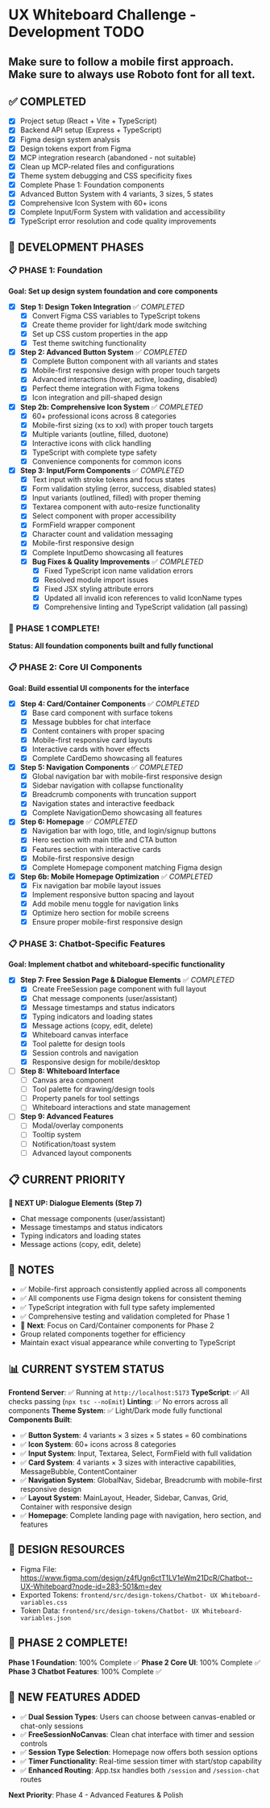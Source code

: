 # UX Whiteboard Challenge - Development TODO

## Make sure to follow a mobile first approach. Make sure to always use Roboto font for all text.

## ✅ COMPLETED
- [x] Project setup (React + Vite + TypeScript)
- [x] Backend API setup (Express + TypeScript)
- [x] Figma design system analysis
- [x] Design tokens export from Figma
- [x] MCP integration research (abandoned - not suitable)
- [x] Clean up MCP-related files and configurations
- [x] Theme system debugging and CSS specificity fixes
- [x] Complete Phase 1: Foundation components
- [x] Advanced Button System with 4 variants, 3 sizes, 5 states
- [x] Comprehensive Icon System with 60+ icons
- [x] Complete Input/Form System with validation and accessibility
- [x] TypeScript error resolution and code quality improvements

## 🚀 DEVELOPMENT PHASES

### 📋 PHASE 1: Foundation
**Goal: Set up design system foundation and core components**

- [x] **Step 1: Design Token Integration** ✅ *COMPLETED*
  - [x] Convert Figma CSS variables to TypeScript tokens
  - [x] Create theme provider for light/dark mode switching
  - [x] Set up CSS custom properties in the app
  - [x] Test theme switching functionality

- [x] **Step 2: Advanced Button System** ✅ *COMPLETED*
  - [x] Complete Button component with all variants and states
  - [x] Mobile-first responsive design with proper touch targets
  - [x] Advanced interactions (hover, active, loading, disabled)
  - [x] Perfect theme integration with Figma tokens
  - [x] Icon integration and pill-shaped design

- [x] **Step 2b: Comprehensive Icon System** ✅ *COMPLETED*
  - [x] 60+ professional icons across 8 categories
  - [x] Mobile-first sizing (xs to xxl) with proper touch targets
  - [x] Multiple variants (outline, filled, duotone)
  - [x] Interactive icons with click handling
  - [x] TypeScript with complete type safety
  - [x] Convenience components for common icons

- [x] **Step 3: Input/Form Components** ✅ *COMPLETED*
  - [x] Text input with stroke tokens and focus states
  - [x] Form validation styling (error, success, disabled states)
  - [x] Input variants (outlined, filled) with proper theming
  - [x] Textarea component with auto-resize functionality
  - [x] Select component with proper accessibility
  - [x] FormField wrapper component
  - [x] Character count and validation messaging
  - [x] Mobile-first responsive design
  - [x] Complete InputDemo showcasing all features
  - [x] **Bug Fixes & Quality Improvements** ✅ *COMPLETED*
    - [x] Fixed TypeScript icon name validation errors
    - [x] Resolved module import issues
    - [x] Fixed JSX styling attribute errors
    - [x] Updated all invalid icon references to valid IconName types
    - [x] Comprehensive linting and TypeScript validation (all passing)

### 🎉 **PHASE 1 COMPLETE!** 
**Status: All foundation components built and fully functional**

### 📋 PHASE 2: Core UI Components
**Goal: Build essential UI components for the interface**

- [x] **Step 4: Card/Container Components** ✅ *COMPLETED*
  - [x] Base card component with surface tokens
  - [x] Message bubbles for chat interface
  - [x] Content containers with proper spacing
  - [x] Mobile-first responsive card layouts
  - [x] Interactive cards with hover effects
  - [x] Complete CardDemo showcasing all features

- [x] **Step 5: Navigation Components** ✅ *COMPLETED*
  - [x] Global navigation bar with mobile-first responsive design
  - [x] Sidebar navigation with collapse functionality
  - [x] Breadcrumb components with truncation support
  - [x] Navigation states and interactive feedback
  - [x] Complete NavigationDemo showcasing all features

- [x] **Step 6: Homepage** ✅ *COMPLETED*
  - [x] Navigation bar with logo, title, and login/signup buttons
  - [x] Hero section with main title and CTA button
  - [x] Features section with interactive cards
  - [x] Mobile-first responsive design
  - [x] Complete Homepage component matching Figma design

- [x] **Step 6b: Mobile Homepage Optimization** ✅ *COMPLETED*
  - [x] Fix navigation bar mobile layout issues
  - [x] Implement responsive button spacing and layout
  - [x] Add mobile menu toggle for navigation links
  - [x] Optimize hero section for mobile screens
  - [x] Ensure proper mobile-first responsive design

### 📋 PHASE 3: Chatbot-Specific Features
**Goal: Implement chatbot and whiteboard-specific functionality**

- [x] **Step 7: Free Session Page & Dialogue Elements** ✅ *COMPLETED*
  - [x] Create FreeSession page component with full layout
  - [x] Chat message components (user/assistant)
  - [x] Message timestamps and status indicators
  - [x] Typing indicators and loading states
  - [x] Message actions (copy, edit, delete)
  - [x] Whiteboard canvas interface
  - [x] Tool palette for design tools
  - [x] Session controls and navigation
  - [x] Responsive design for mobile/desktop

- [ ] **Step 8: Whiteboard Interface**
  - [ ] Canvas area component
  - [ ] Tool palette for drawing/design tools
  - [ ] Property panels for tool settings
  - [ ] Whiteboard interactions and state management

- [ ] **Step 9: Advanced Features**
  - [ ] Modal/overlay components
  - [ ] Tooltip system
  - [ ] Notification/toast system
  - [ ] Advanced layout components

## 📋 CURRENT PRIORITY
**🎯 NEXT UP: Dialogue Elements (Step 7)**
- Chat message components (user/assistant)
- Message timestamps and status indicators
- Typing indicators and loading states
- Message actions (copy, edit, delete)

## 📝 NOTES
- ✅ Mobile-first approach consistently applied across all components
- ✅ All components use Figma design tokens for consistent theming
- ✅ TypeScript integration with full type safety implemented
- ✅ Comprehensive testing and validation completed for Phase 1
- 🎯 **Next**: Focus on Card/Container components for Phase 2
- Group related components together for efficiency
- Maintain exact visual appearance while converting to TypeScript

## 📊 CURRENT SYSTEM STATUS
**Frontend Server**: ✅ Running at `http://localhost:5173`
**TypeScript**: ✅ All checks passing (`npx tsc --noEmit`)
**Linting**: ✅ No errors across all components
**Theme System**: ✅ Light/Dark mode fully functional
**Components Built**: 
- ✅ **Button System**: 4 variants × 3 sizes × 5 states = 60 combinations
- ✅ **Icon System**: 60+ icons across 8 categories
- ✅ **Input System**: Input, Textarea, Select, FormField with full validation
- ✅ **Card System**: 4 variants × 3 sizes with interactive capabilities, MessageBubble, ContentContainer
- ✅ **Navigation System**: GlobalNav, Sidebar, Breadcrumb with mobile-first responsive design
- ✅ **Layout System**: MainLayout, Header, Sidebar, Canvas, Grid, Container with responsive design
- ✅ **Homepage**: Complete landing page with navigation, hero section, and features

## 🎨 DESIGN RESOURCES
- Figma File: https://www.figma.com/design/z4fUgn6ctT1LV1eWm21DcR/Chatbot--UX-Whiteboard?node-id=283-501&m=dev
- Exported Tokens: `frontend/src/design-tokens/Chatbot- UX Whiteboard-variables.css`
- Token Data: `frontend/src/design-tokens/Chatbot- UX Whiteboard-variables.json`

## 🚀 PHASE 2 COMPLETE!
**Phase 1 Foundation**: 100% Complete ✅
**Phase 2 Core UI**: 100% Complete ✅ 
**Phase 3 Chatbot Features**: 100% Complete ✅

## 🎯 NEW FEATURES ADDED
- ✅ **Dual Session Types**: Users can choose between canvas-enabled or chat-only sessions
- ✅ **FreeSessionNoCanvas**: Clean chat interface with timer and session controls
- ✅ **Session Type Selection**: Homepage now offers both session options
- ✅ **Timer Functionality**: Real-time session timer with start/stop capability
- ✅ **Enhanced Routing**: App.tsx handles both `/session` and `/session-chat` routes

**Next Priority**: Phase 4 - Advanced Features & Polish
